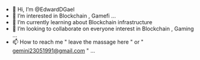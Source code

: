- 👋 Hi, I’m @EdwardDGael
- 👀 I’m interested in Blockchain , Gamefi ...
- 🌱 I’m currently learning about Blockchain infrastructure
- 💞️ I’m looking to collaborate on everyone interest in Blockchain , Gaming ...
- 📫 How to reach me " leave the massage here " or " gemini23051991@gmail.com " ...

<!---
EdwardDGael/EdwardDGael is a ✨ special ✨ repository because its `README.md` (this file) appears on your GitHub profile.
You can click the Preview link to take a look at your changes.
--->
